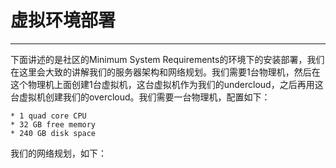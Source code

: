 # 虚拟环境部署

---

下面讲述的是社区的Minimum System Requirements的环境下的安装部署，我们在这里会大致的讲解我们的服务器架构和网络规划。我们需要1台物理机，然后在这个物理机上面创建1台虚拟机，这台虚拟机作为我们的undercloud，之后再用这台虚拟机创建我们的overcloud。我们需要一台物理机，配置如下：

```
* 1 quad core CPU
* 32 GB free memory
* 240 GB disk space
```

我们的网络规划，如下：

